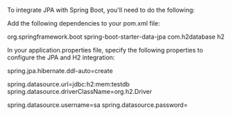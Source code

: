 To integrate JPA with Spring Boot, you'll need to do the following:

Add the following dependencies to your pom.xml file:

<dependency>
    <groupId>org.springframework.boot</groupId>
    <artifactId>spring-boot-starter-data-jpa</artifactId>
</dependency>

<dependency>
    <groupId>com.h2database</groupId>
    <artifactId>h2</artifactId>
</dependency>


In your application.properties file, specify the following properties to configure the JPA and H2 integration:


spring.jpa.hibernate.ddl-auto=create

spring.datasource.url=jdbc:h2:mem:testdb
spring.datasource.driverClassName=org.h2.Driver

spring.datasource.username=sa
spring.datasource.password=
